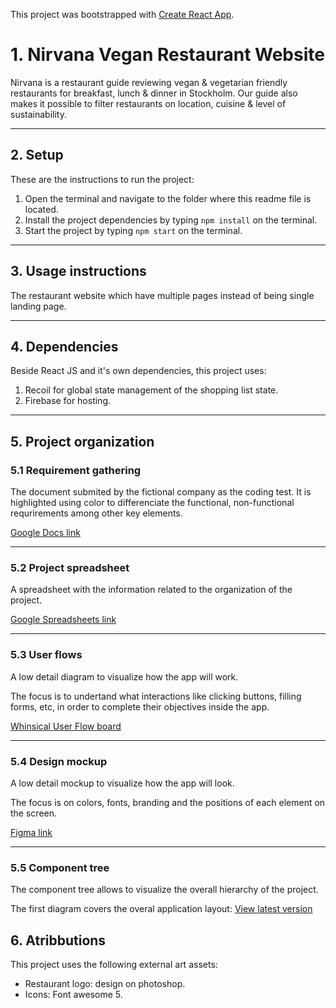 This project was bootstrapped with [Create React App](https://github.com/facebook/create-react-app).

# 1. Nirvana Vegan Restaurant Website

Nirvana is a restaurant guide reviewing vegan & vegetarian friendly restaurants for breakfast, lunch & dinner in Stockholm. Our guide also makes it possible to filter restaurants on location, cuisine & level of sustainability. 

---

## 2. Setup

These are the instructions to run the project:

1. Open the terminal and navigate to the folder where this readme file is located.
1. Install the project dependencies by typing `npm install` on the terminal.
1. Start the project by typing `npm start` on the terminal.

---

## 3. Usage instructions

The restaurant website which have multiple pages instead of being single landing page.

---

## 4. Dependencies

Beside React JS and it's own dependencies, this project uses:

1. Recoil for global state management of the shopping list state.
1. Firebase for hosting.

---

## 5. Project organization

### 5.1 Requirement gathering

The document submited by the fictional company as the coding test. It is highlighted using color to differenciate the functional, non-functional requrirements among other key elements.

[Google Docs link](https://docs.google.com/document/d/1AhSTq53QiHcI-8JBeHpCnoekU84wJ5a6vFcCUvoEDDM/edit)

---

### 5.2 Project spreadsheet

A spreadsheet with the information related to the organization of the project.

[Google Spreadsheets link](https://docs.google.com/spreadsheets/d/1fGzzyDQyyQMGIUt2maQr_CRCd_U22qA2DaOYLx9sQHw/edit)

---

### 5.3 User flows

A low detail diagram to visualize how the app will work.

The focus is to undertand what interactions like clicking buttons, filling forms, etc, in order to complete their objectives inside the app.

[Whinsical User Flow board](https://whimsical.com/userflow-MRXuNoTg39VAYi662MmTQe)

---

### 5.4 Design mockup

A low detail mockup to visualize how the app will look.

The focus is on colors, fonts, branding and the positions of each element on the screen.

[Figma link](https://www.figma.com/file/3R7j44ocWBhmhga9aDN27O/VeganRestaurant?node-id=1%3A232)

---

### 5.5 Component tree

The component tree allows to visualize the overall hierarchy of the project.

The first diagram covers the overal application layout:
[View latest version](https://whimsical.com/componenttree-9rDYbDZNYHxaAM2VGPerHZ)

## 6. Atribbutions

This project uses the following external art assets:

- Restaurant logo: design on photoshop.
- Icons: Font awesome 5.